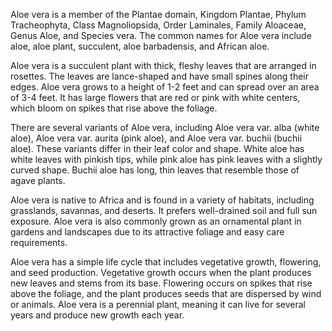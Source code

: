Aloe vera is a member of the Plantae domain, Kingdom Plantae, Phylum Tracheophyta, Class Magnoliopsida, Order Laminales, Family Aloaceae, Genus Aloe, and Species vera. The common names for Aloe vera include aloe, aloe plant, succulent, aloe barbadensis, and African aloe.

Aloe vera is a succulent plant with thick, fleshy leaves that are arranged in rosettes. The leaves are lance-shaped and have small spines along their edges. Aloe vera grows to a height of 1-2 feet and can spread over an area of 3-4 feet. It has large flowers that are red or pink with white centers, which bloom on spikes that rise above the foliage.

There are several variants of Aloe vera, including Aloe vera var. alba (white aloe), Aloe vera var. aurita (pink aloe), and Aloe vera var. buchii (buchii aloe). These variants differ in their leaf color and shape. White aloe has white leaves with pinkish tips, while pink aloe has pink leaves with a slightly curved shape. Buchii aloe has long, thin leaves that resemble those of agave plants.

Aloe vera is native to Africa and is found in a variety of habitats, including grasslands, savannas, and deserts. It prefers well-drained soil and full sun exposure. Aloe vera is also commonly grown as an ornamental plant in gardens and landscapes due to its attractive foliage and easy care requirements.

Aloe vera has a simple life cycle that includes vegetative growth, flowering, and seed production. Vegetative growth occurs when the plant produces new leaves and stems from its base. Flowering occurs on spikes that rise above the foliage, and the plant produces seeds that are dispersed by wind or animals. Aloe vera is a perennial plant, meaning it can live for several years and produce new growth each year.